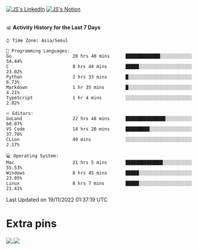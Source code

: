 
[![JS's LinkedIn](https://img.shields.io/badge/LinkedIn-blue?style=for-the-badge&logo=linkedin)](https://www.linkedin.com/in/jaeseung-lee-5a2a32139/) 
[![JS's Notion](https://img.shields.io/badge/Notion-black?style=for-the-badge&logo=notion)](https://bit.ly/ljswiki1) <br><br>
<!-- ![JS's GitHub stats](https://github-readme-stats-lemon-five.vercel.app/api?username=tkxkd0159&hide=contribs,prs,stars,issues&show_icons=true&theme=react&include_all_commits=true)   -->
<!-- ![Top Langs](https://github-readme-stats-lemon-five.vercel.app/api/top-langs/?username=tkxkd0159&layout=compact&hide=jupyter%20notebook,scss,html,css&langs_count=10)  -->


<!--START_SECTION:waka-->
📊 **Activity History for the Last 7 Days** 

```text
⌚︎ Time Zone: Asia/Seoul

💬 Programming Languages: 
Go                       20 hrs 40 mins      █████████████░░░░░░░░░░░░   54.44% 
C                        8 hrs 44 mins       █████░░░░░░░░░░░░░░░░░░░░   23.02% 
Python                   2 hrs 33 mins       █░░░░░░░░░░░░░░░░░░░░░░░░   6.73% 
Markdown                 1 hr 35 mins        █░░░░░░░░░░░░░░░░░░░░░░░░   4.21% 
TypeScript               1 hr 4 mins         ░░░░░░░░░░░░░░░░░░░░░░░░░   2.82%

🔥 Editors: 
GoLand                   22 hrs 48 mins      ███████████████░░░░░░░░░░   60.07% 
VS Code                  14 hrs 20 mins      █████████░░░░░░░░░░░░░░░░   37.76% 
CLion                    49 mins             ░░░░░░░░░░░░░░░░░░░░░░░░░   2.17%

💻 Operating System: 
Mac                      21 hrs 5 mins       ██████████████░░░░░░░░░░░   55.53% 
Windows                  8 hrs 45 mins       █████░░░░░░░░░░░░░░░░░░░░   23.05% 
Linux                    8 hrs 7 mins        █████░░░░░░░░░░░░░░░░░░░░   21.41%

```


 Last Updated on 19/11/2022 01:37:19 UTC
<!--END_SECTION:waka-->

# Extra pins
<a href="https://github.com/tkxkd0159/tkxkd0159.github.io">
  <img align="center" src="https://github-readme-stats-lemon-five.vercel.app/api/pin/?username=tkxkd0159&repo=nft-card-game&theme=react" />
</a>
<a href="https://github.com/tkxkd0159/dsalgo">
  <img align="center" src="https://github-readme-stats-lemon-five.vercel.app/api/pin/?username=tkxkd0159&repo=dsalgo&theme=react" />
</a>

<!---
- 🔭 I’m currently working on ...
- 🌱 I’m currently learning blockchain and distributed network
- 👯 I’m looking to collaborate on ...
- 🤔 I’m looking for help with ...
- 💬 Ask me about ...
- 📫 How to reach me: ...
- 😄 Pronouns: ...
- ⚡ Fun fact: ...
-->
